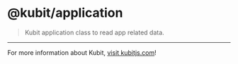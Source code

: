 # @kubit/application

> Kubit application class to read app related data.

<hr />

For more information about Kubit, [visit kubitjs.com](https://kubitjs.com)!
